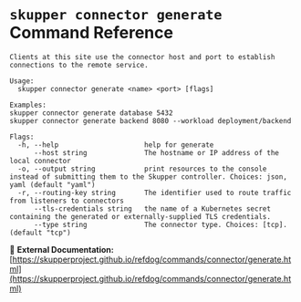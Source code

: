 # `skupper connector generate` Command Reference

```
Clients at this site use the connector host and port to establish connections to the remote service.

Usage:
  skupper connector generate <name> <port> [flags]

Examples:
skupper connector generate database 5432
skupper connector generate backend 8080 --workload deployment/backend

Flags:
  -h, --help                     help for generate
      --host string              The hostname or IP address of the local connector
  -o, --output string            print resources to the console instead of submitting them to the Skupper controller. Choices: json, yaml (default "yaml")
  -r, --routing-key string       The identifier used to route traffic from listeners to connectors
      --tls-credentials string   the name of a Kubernetes secret containing the generated or externally-supplied TLS credentials.
      --type string              The connector type. Choices: [tcp]. (default "tcp")
```

🔗 **External Documentation:** [https://skupperproject.github.io/refdog/commands/connector/generate.html](https://skupperproject.github.io/refdog/commands/connector/generate.html)

